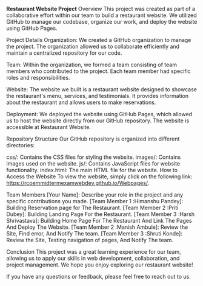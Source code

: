 **Restaurant Website Project**
Overview
This project was created as part of a collaborative effort within our team to build a restaurant website. We utilized GitHub to manage our codebase, organize our work, and deploy the website using GitHub Pages.

Project Details
Organization: We created a GitHub organization to manage the project. The organization allowed us to collaborate efficiently and maintain a centralized repository for our code.

Team: Within the organization, we formed a team consisting of team members who contributed to the project. Each team member had specific roles and responsibilities.

Website: The website we built is a restaurant website designed to showcase the restaurant's menu, services, and testimonials. It provides information about the restaurant and allows users to make reservations.

Deployment: We deployed the website using GitHub Pages, which allowed us to host the website directly from our GitHub repository. The website is accessible at Restaurant Website.

Repository Structure
Our GitHub repository is organized into different directories:

css/: Contains the CSS files for styling the website.
images/: Contains images used on the website.
js/: Contains JavaScript files for website functionality.
index.html: The main HTML file for the website.
How to Access the Website
To view the website, simply click on the following link: https://rcoemmidtermexamwebdev.github.io/Webpages/.

Team Members
[Your Name]: Describe your role in the project and any specific contributions you made.
[Team Member 1 :Himanshu Pandey]: Building Reservation page for The Restaurant.
[Team Member 2 :Priti Dubey]: Building Landing Page For the Restaurant.
[Team Member 3 :Harsh Shrivastava]: Building Home Page For The Restaurant And Link The Pages And Deploy The Website.
[Team Member 2 :Manish Ambule]: Review the Site, Find error, And Notify The team.
[Team Member 3 :Shruti Konde]:  Review the Site, Testing navigation of pages, And Notify The team.

Conclusion
This project was a great learning experience for our team, allowing us to apply our skills in web development, collaboration, and project management. We hope you enjoy exploring our restaurant website!

If you have any questions or feedback, please feel free to reach out to us.